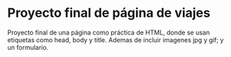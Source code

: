 # Proyecto final de página de viajes

Proyecto final de una página como práctica de HTML, donde se usan etiquetas como head, body y title. Ademas de incluir imagenes jpg y gif; y un formulario. 